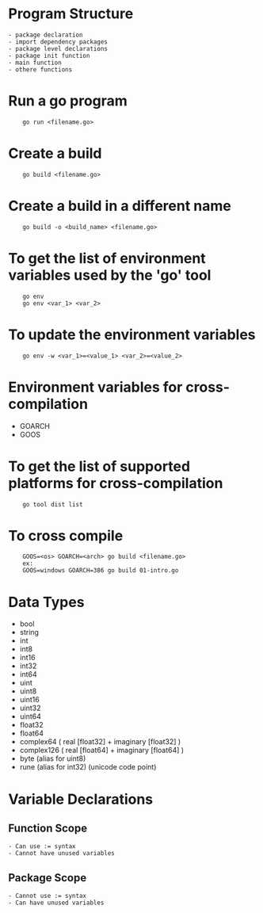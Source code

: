 # Program Structure #
    - package declaration
    - import dependency packages
    - package level declarations
    - package init function
    - main function
    - othere functions

# Run a go program
```
    go run <filename.go>
```
# Create a build
```
    go build <filename.go>
```
# Create a build in a different name
```
    go build -o <build_name> <filename.go>
```
# To get the list of environment variables used by the 'go' tool
```
    go env
    go env <var_1> <var_2>
```

# To update the environment variables
```
    go env -w <var_1>=<value_1> <var_2>=<value_2>
```
# Environment variables for cross-compilation
- GOARCH
- GOOS
# To get the list of supported platforms for cross-compilation
```
    go tool dist list
```
# To cross compile
```
    GOOS=<os> GOARCH=<arch> go build <filename.go>
    ex:
    GOOS=windows GOARCH=386 go build 01-intro.go
```
# Data Types
- bool
- string
- int
- int8
- int16
- int32
- int64
- uint
- uint8
- uint16
- uint32
- uint64
- float32
- float64
- complex64 ( real [float32] + imaginary [float32] )
- complex126 ( real [float64] + imaginary [float64] )
- byte (alias for uint8)
- rune (alias for int32) (unicode code point)

# Variable Declarations
## Function Scope
    - Can use := syntax
    - Cannot have unused variables
## Package Scope
    - Cannot use := syntax
    - Can have unused variables